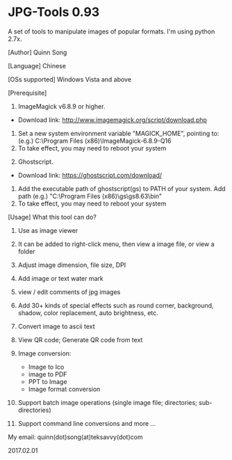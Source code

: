 # JPG-Tools 0.93
A set of tools to manipulate  images of popular formats.
I'm using python 2.7x.

[Author]
Quinn Song

[Language] 
Chinese

[OSs supported]
Windows Vista and above

[Prerequisite]
1. ImageMagick v6.8.9 or higher. 
- Download link:
http://www.imagemagick.org/script/download.php

1) Set a new system environment variable "MAGICK_HOME", pointing to:
(e.g.)
C:\Program Files (x86)\ImageMagick-6.8.9-Q16
2) To take effect, you may need to reboot your system 

2. Ghostscript. 
- Download link:
https://ghostscript.com/download/

1) Add the executable path of ghostscript(gs) to PATH of your system. Add path
(e.g.)
"C:\Program Files (x86)\gs\gs8.63\bin"
2) To take effect, you may need to reboot your system 


[Usage] What this tool can do?

1) Use as image viewer

2) It can be added to right-click menu, then view a image file, or view a folder

3) Adjust image dimension, file size, DPI

4) Add image or text water mark

5) view / edit comments of jpg images

6) Add 30+ kinds of special effects such as round corner, background, shadow, color replacement, auto brightness, etc.

7) Convert image to ascii text

8) View QR code; Generate QR code from text

9) Image conversion:
   - Image to Ico
   - image to PDF
   - PPT to Image
   - Image format conversion
   
10) Support batch image operations (single image file; directories; sub-directories)

11) Support command line conversions
and more ...


My email: quinn(dot)song(at)teksavvy(dot)com

2017.02.01 